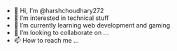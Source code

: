 - 👋 Hi, I’m @harshchoudhary272
- 👀 I’m interested in technical stuff
- 🌱 I’m currently learning web development and gaming
- 💞️ I’m looking to collaborate on ...
- 📫 How to reach me ...

<!---
harshchoudhary272/harshchoudhary272 is a ✨ special ✨ repository because its `README.md` (this file) appears on your GitHub profile.
You can click the Preview link to take a look at your changes.
--->

